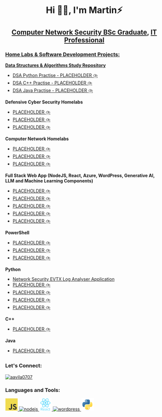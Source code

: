 <h1 align="center">Hi 👐🏾, I'm Martin⚡</h1>
<h2 align="center"><a href="https://www.linkedin.com/in/martinmathurine/">Computer Network Security BSc Graduate</a>, <a href="https://github.com/martinmathurine">IT Professional</h2> <!-- Change this to Cyber Security Professional in time 🤞🏽 -->

<h3>Home Labs & Software Development Projects:</h3>

<b>Data Structures & Algorithms Study Repository</b>
 - [DSA Python Practise - PLACEHOLDER ⛈️](https://github.com/martinmathurine/Python-Practice)
 - [DSA C++ Practise - PLACEHOLDER ⛈️](https://github.com/martinmathurine/C++-Practice)
 - [DSA Java Practise - PLACEHOLDER ⛈️](https://github.com/martinmathurine/Java-Practice)

<b>Defensive Cyber Security Homelabs</b>
 - [PLACEHOLDER ⛈️](https://github.com/martinmathurine/Security-1)
 - [PLACEHOLDER ⛈️](https://github.com/martinmathurine/Security-2)
 - [PLACEHOLDER ⛈️](https://github.com/martinmathurine/Security-3)

<b>Computer Network Homelabs</b>
 - [PLACEHOLDER ⛈️](https://github.com/martinmathurine/Networking-1)
 - [PLACEHOLDER ⛈️](https://githu.com/martinmathurine/Networking-2)
 - [PLACEHOLDER ⛈️](https://github.com/martinmathurine/Networking-3)

<b>Full Stack Web App (NodeJS, React, Azure, WordPress, Generative AI, LLM and Machine Learning Components)</b>
 - [PLACEHOLDER ⛈️](https://github.com/martinmathurine/Full-Stack-Web-App-1)
 - [PLACEHOLDER ⛈️](https://github.com/martinmathurine/Full-Stack-Web-App-2)
 - [PLACEHOLDER ⛈️](https://github.com/martinmathurine/Full-Stack-Web-App-3)
 - [PLACEHOLDER ⛈️](https://github.com/martinmathurine/Full-Stack-Web-App-4)
 - [PLACEHOLDER ⛈️](https://github.com/martinmathurine/Full-Stack-Web-App-5)

<b>PowerShell</b>
- [PLACEHOLDER ⛈️](https://github.com/martinmathurine/PowerShell-1)
- [PLACEHOLDER ⛈️](https://github.com/martinmathurine/PowerShell-2)
- [PLACEHOLDER ⛈️](https://github.com/martinmathurine/PowerShell-3)
 
<b>Python</b> 
 - [Network Security EVTX Log Analyser Application](https://github.com/martinmathurine/Network-Security-EVTX-Log-Analyser)
 - [PLACEHOLDER ⛈️](https://github.com/martinmathurine/Python-2)
 - [PLACEHOLDER ⛈️](https://github.com/martinmathurine/Python-3)
 - [PLACEHOLDER ⛈️](https://github.com/martinmathurine/Python-4)
 - [PLACEHOLDER ⛈️](https://github.com/martinmathurine/Python-5)

<b>C++</b>
 - [PLACEHOLDER ⛈️](https://github.com/martinmathurine/C++-1)
  
<b>Java</b>
 - [PLACEHOLDER ⛈️](https://github.com/martinmathurine/Java-1)

<h3>Let's Connect:</h3>

<!-- [<img align="left" alt="MartinMathurine | LinkedIn" width="22px" src="https://cdn.jsdelivr.net/npm/simple-icons@v3/icons/linkedin.svg" />][linkedin]

[linkedin]: https://linkedin.com/in/martinmathurine -->

<p align="left">
<a href="https://linkedin.com/in/martinmathurine" target="_blank"><img align="center" src="https://raw.githubusercontent.com/rahuldkjain/github-profile-readme-generator/master/src/images/icons/Social/linked-in-alt.svg" alt="aavila0707" height="30" width="40" /></a>
</p>

<h3 align="left">Languages and Tools:</h3>
<p align="left"> 
  <a href="https://developer.mozilla.org/en-US/docs/Web/JavaScript" target="_blank" rel="noreferrer"> 
    <img src="https://raw.githubusercontent.com/devicons/devicon/master/icons/javascript/javascript-original.svg" alt="javascript" width="40" height="40"/> 
  </a> 
  <!--  <a href="https://www.typescriptlang.org/" target="_blank" rel="noreferrer"> <img src="https://raw.githubusercontent.com/devicons/devicon/master/icons/typescript/typescript-original.svg" alt="typescript" width="40" height="40"/> </a> 
  <a href="https://www.mongodb.com/" target="_blank" rel="noreferrer"> <img src="https://raw.githubusercontent.com/devicons/devicon/master/icons/mongodb/mongodb-original-wordmark.svg" alt="mongodb" width="40" height="40"/> </a> 
  <a href="https://www.mysql.com/" target="_blank" rel="noreferrer"> <img src="https://raw.githubusercontent.com/devicons/devicon/master/icons/mysql/mysql-original-wordmark.svg" alt="mysql" width="40" height="40"/> </a>
  <a href="https://www.postgresql.org" target="_blank" rel="noreferrer"> <img src="https://raw.githubusercontent.com/devicons/devicon/master/icons/postgresql/postgresql-original-wordmark.svg" alt="postgresql" width="40" height="40"/>   </a> -->
  <a href="https://nodejs.org" target="_blank" rel="noreferrer"> <img src="https://img.icons8.com/fluency/512/node-js.png" alt="nodejs" width="40" height="40"/> </a> 
  <a href="https://reactjs.org/" target="_blank" rel="noreferrer"> <img src="https://raw.githubusercontent.com/devicons/devicon/master/icons/react/react-original-wordmark.svg" alt="react" width="40" height="40"/> </a> 
 <!--  <a href="https://redux.js.org" target="_blank" rel="noreferrer"> <img src="https://raw.githubusercontent.com/devicons/devicon/master/icons/redux/redux-original.svg" alt="redux" width="40" height="40"/> </a> -->
  <a href="https://wordpress.org" target="_blank" rel="noreferrer"> <img src="https://cdn-icons-png.flaticon.com/512/174/174881.png" alt="wordpress" width="40" height="40"/> </a> 
<!--   <a href="https://www.php.net" target="_blank" rel="noreferrer"> <img src="https://raw.githubusercontent.com/devicons/devicon/master/icons/php/php-original.svg" alt="php" width="40" height="40"/> </a> -->
  <a href="https://www.python.org" target="_blank" rel="noreferrer"> <img src="https://raw.githubusercontent.com/devicons/devicon/master/icons/python/python-original.svg" alt="python" width="40" height="40"/> </a> 
<!--  <a href="https://webpack.js.org" target="_blank" rel="noreferrer"> <img src="https://raw.githubusercontent.com/devicons/devicon/d00d0969292a6569d45b06d3f350f463a0107b0d/icons/webpack/webpack-original-wordmark.svg" alt="webpack" width="40" height="40"/> </a> -->
</p>

<!--
**martinmathurine/martinmathurine** is a ✨ _special_ ✨ repository because its `README.md` (this file) appears on your GitHub profile.

Here are some ideas to get you started:

- 🔭 I’m currently working on ...
- 🌱 I’m currently learning ...
- 👯 I’m looking to collaborate on ...
- 🤔 I’m looking for help with ...
- 💬 Ask me about ...
- 📫 How to reach me: ...
- 😄 Pronouns: ...
- ⚡ Fun fact: ...
-->

